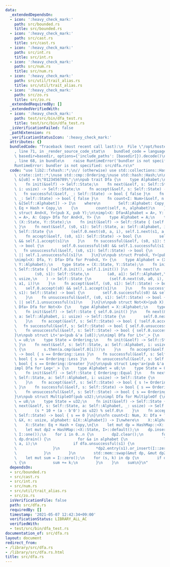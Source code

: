 ```yaml
---
data:
  _extendedDependsOn:
  - icon: ':heavy_check_mark:'
    path: src/bounded.rs
    title: src/bounded.rs
  - icon: ':heavy_check_mark:'
    path: src/cast.rs
    title: src/cast.rs
  - icon: ':heavy_check_mark:'
    path: src/int.rs
    title: src/int.rs
  - icon: ':heavy_check_mark:'
    path: src/num.rs
    title: src/num.rs
  - icon: ':heavy_check_mark:'
    path: src/util/trait_alias.rs
    title: src/util/trait_alias.rs
  - icon: ':heavy_check_mark:'
    path: src/zo.rs
    title: src/zo.rs
  _extendedRequiredBy: []
  _extendedVerifiedWith:
  - icon: ':heavy_check_mark:'
    path: test/src/bin/dfa_test.rs
    title: test/src/bin/dfa_test.rs
  _isVerificationFailed: false
  _pathExtension: rs
  _verificationStatusIcon: ':heavy_check_mark:'
  attributes: {}
  bundledCode: "Traceback (most recent call last):\n  File \"/opt/hostedtoolcache/Python/3.9.5/x64/lib/python3.9/site-packages/onlinejudge_verify/documentation/build.py\"\
    , line 71, in _render_source_code_stat\n    bundled_code = language.bundle(stat.path,\
    \ basedir=basedir, options={'include_paths': [basedir]}).decode()\n  File \"/opt/hostedtoolcache/Python/3.9.5/x64/lib/python3.9/site-packages/onlinejudge_verify/languages/user_defined.py\"\
    , line 68, in bundle\n    raise RuntimeError('bundler is not specified: {}'.format(path.as_posix()))\n\
    RuntimeError: bundler is not specified: src/dfa.rs\n"
  code: "use lib2::fxhash::*;\n// (otherwise) use std::collections::HashMap;\nuse\
    \ crate::int::*;\nuse std::cmp::Ordering;\nuse std::hash::Hash;\n\npub const DIGITS:\
    \ &[u8] = b\"0123456789\";\n\npub trait Dfa {\n    type Alphabet;\n    type State;\n\
    \    fn init(&self) -> Self::State;\n    fn next(&self, s: Self::State, a: Self::Alphabet,\
    \ i: usize) -> Self::State;\n    fn accept(&self, s: Self::State) -> bool;\n \
    \   fn successful(&self, _: Self::State) -> bool { false }\n    fn unsuccessful(&self,\
    \ _: Self::State) -> bool { false }\n    fn count<I: Num>(&self, n: usize, alphabet:\
    \ &[Self::Alphabet]) -> I\n    where\n        Self::Alphabet: Copy,\n        Self::State:\
    \ Eq + Hash + Copy,\n    {\n        count(self, n, alphabet)\n    }\n}\n\npub\
    \ struct And<X, Y>(pub X, pub Y);\n\nimpl<X: Dfa<Alphabet = A>, Y: Dfa<Alphabet\
    \ = A>, A: Copy> Dfa for And<X, Y> {\n    type Alphabet = A;\n    type State =\
    \ (X::State, Y::State);\n    fn init(&self) -> Self::State { (self.0.init(), self.1.init())\
    \ }\n    fn next(&self, (s0, s1): Self::State, a: Self::Alphabet, i: usize) ->\
    \ Self::State {\n        (self.0.next(s0, a, i), self.1.next(s1, a, i))\n    }\n\
    \    fn accept(&self, (s0, s1): Self::State) -> bool {\n        self.0.accept(s0)\
    \ && self.1.accept(s1)\n    }\n    fn successful(&self, (s0, s1): Self::State)\
    \ -> bool {\n        self.0.successful(s0) && self.1.successful(s1)\n    }\n \
    \   fn unsuccessful(&self, (s0, s1): Self::State) -> bool {\n        self.0.unsuccessful(s0)\
    \ || self.1.unsuccessful(s1)\n    }\n}\n\npub struct Prod<X, Y>(pub X, pub Y);\n\
    \nimpl<X: Dfa, Y: Dfa> Dfa for Prod<X, Y> {\n    type Alphabet = (X::Alphabet,\
    \ Y::Alphabet);\n    type State = (X::State, Y::State);\n    fn init(&self) ->\
    \ Self::State { (self.0.init(), self.1.init()) }\n    fn next(\n        &self,\n\
    \        (s0, s1): Self::State,\n        (a0, a1): Self::Alphabet,\n        i:\
    \ usize,\n    ) -> Self::State {\n        (self.0.next(s0, a0, i), self.1.next(s1,\
    \ a1, i))\n    }\n    fn accept(&self, (s0, s1): Self::State) -> bool {\n    \
    \    self.0.accept(s0) && self.1.accept(s1)\n    }\n    fn successful(&self, (s0,\
    \ s1): Self::State) -> bool {\n        self.0.successful(s0) && self.1.successful(s1)\n\
    \    }\n    fn unsuccessful(&self, (s0, s1): Self::State) -> bool {\n        self.0.unsuccessful(s0)\
    \ || self.1.unsuccessful(s1)\n    }\n}\n\npub struct Not<X>(pub X);\n\nimpl<X:\
    \ Dfa> Dfa for Not<X> {\n    type Alphabet = X::Alphabet;\n    type State = X::State;\n\
    \    fn init(&self) -> Self::State { self.0.init() }\n    fn next(&self, s: Self::State,\
    \ a: Self::Alphabet, i: usize) -> Self::State {\n        self.0.next(s, a, i)\n\
    \    }\n    fn accept(&self, s: Self::State) -> bool { !self.0.accept(s) }\n \
    \   fn successful(&self, s: Self::State) -> bool { self.0.unsuccessful(s) }\n\
    \    fn unsuccessful(&self, s: Self::State) -> bool { self.0.successful(s) }\n\
    }\n\npub struct Lt<'a>(pub &'a [u8]);\n\nimpl Dfa for Lt<'_> {\n    type Alphabet\
    \ = u8;\n    type State = Ordering;\n    fn init(&self) -> Self::State { Ordering::Equal\
    \ }\n    fn next(&self, s: Self::State, a: Self::Alphabet, i: usize) -> Self::State\
    \ {\n        s.then(a.cmp(&self.0[i]))\n    }\n    fn accept(&self, s: Self::State)\
    \ -> bool { s == Ordering::Less }\n    fn successful(&self, s: Self::State) ->\
    \ bool { s == Ordering::Less }\n    fn unsuccessful(&self, s: Self::State) ->\
    \ bool { s == Ordering::Greater }\n}\n\npub struct Leq<'a>(pub &'a [u8]);\n\n\
    impl Dfa for Leq<'_> {\n    type Alphabet = u8;\n    type State = Ordering;\n\
    \    fn init(&self) -> Self::State { Ordering::Equal }\n    fn next(&self, s:\
    \ Self::State, a: Self::Alphabet, i: usize) -> Self::State {\n        s.then(a.cmp(&self.0[i]))\n\
    \    }\n    fn accept(&self, s: Self::State) -> bool { s != Ordering::Greater\
    \ }\n    fn successful(&self, s: Self::State) -> bool { s == Ordering::Less }\n\
    \    fn unsuccessful(&self, s: Self::State) -> bool { s == Ordering::Greater }\n\
    }\n\npub struct MultipleOf(pub u32);\n\nimpl Dfa for MultipleOf {\n    type Alphabet\
    \ = u8;\n    type State = u32;\n    fn init(&self) -> Self::State { 0 }\n    fn\
    \ next(&self, s: Self::State, a: Self::Alphabet, _: usize) -> Self::State {\n\
    \        (s * 10 + (a - b'0') as u32) % self.0\n    }\n    fn accept(&self, s:\
    \ Self::State) -> bool { s == 0 }\n}\n\nfn count<I: Num, X: Dfa + ?Sized>(dfa:\
    \ &X, n: usize, alphabet: &[X::Alphabet]) -> I\nwhere\n    X::Alphabet: Copy,\n\
    \    X::State: Eq + Hash + Copy,\n{\n    let mut dp = HashMap::<X::State, I>::default();\n\
    \    let mut dp2 = HashMap::<X::State, I>::default();\n    dp.insert(dfa.init(),\
    \ I::one());\n    for i in 0..n {\n        dp2.clear();\n        for (s, k) in\
    \ dp.drain() {\n            for &a in alphabet {\n                let s1 = dfa.next(s,\
    \ a, i);\n                if dfa.unsuccessful(s1) {\n                    continue;\n\
    \                }\n                *dp2.entry(s1).or_insert(I::zero()) += k;\n\
    \            }\n        }\n        std::mem::swap(&mut dp, &mut dp2);\n    }\n\
    \    let mut sum = I::zero();\n    for (s, k) in dp {\n        if dfa.accept(s)\
    \ {\n            sum += k;\n        }\n    }\n    sum\n}\n"
  dependsOn:
  - src/bounded.rs
  - src/cast.rs
  - src/int.rs
  - src/num.rs
  - src/util/trait_alias.rs
  - src/zo.rs
  isVerificationFile: false
  path: src/dfa.rs
  requiredBy: []
  timestamp: '2021-05-07 12:42:34+09:00'
  verificationStatus: LIBRARY_ALL_AC
  verifiedWith:
  - test/src/bin/dfa_test.rs
documentation_of: src/dfa.rs
layout: document
redirect_from:
- /library/src/dfa.rs
- /library/src/dfa.rs.html
title: src/dfa.rs
---
```

